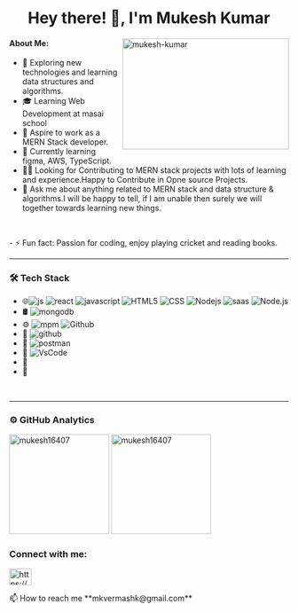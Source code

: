 <h1 align="center">Hey there! 👋, I'm Mukesh Kumar</h1>
<div>
 <img align="right"" src="https://github.com/Mukesh16407/Mukesh16407/assets/66511917/d602bda1-0594-4039-a3d8-59f2a9382407" alt="mukesh-kumar" height="200" width="300"/>
 <h4 align="left">About Me:</h4>
 <ul  align="left">
  <li> 🙂 Exploring new technologies and learning data structures and algorithms.</li>
  <li> 🎓   Learning Web Development at masai school</li>
  <li> 💼   Aspire to work as a MERN Stack developer.</li>
  <li> 🌱   Currently learning figma, AWS, TypeScript.</li>
   <li> 👯‍♂️   Looking for Contributing to MERN stack projects with lots of learning and experience.Happy to Contribute in Opne source Projects.</li>
  <li>💬   Ask me about anything related to MERN stack and data structure & algorithms.I will be happy to tell, if
        I am unable then surely we will together towards learning new things.</li>
 </ul>
</div>
<br/>
<p>- ⚡ Fun fact: Passion for coding, enjoy playing cricket and reading books.</p>
<hr/>
<h3 align="left">🛠  Tech Stack</h3>
<ul>
 <li>🌐<img src="https://camo.githubusercontent.com/0885bf7ca7ef6ae699834d9c9d5d81d27569a4cd08abab1873197a8566c0b832/68747470733a2f2f75706c6f61642e77696b696d656469612e6f72672f77696b6970656469612f636f6d6d6f6e732f7468756d622f392f39392f556e6f6666696369616c5f4a6176615363726970745f6c6f676f5f322e7376672f34383070782d556e6f6666696369616c5f4a6176615363726970745f6c6f676f5f322e7376672e706e67"alt="js"/>
       <img src="https://repository-images.githubusercontent.com/410214337/070f2aba-d9d6-4699-b887-9a0f29015b1b"alt="react"/>
 <img src="https://camo.githubusercontent.com/848defb760c0adff4362c04283f254f633ea8eff177c1640b209429d0e3d7627/68747470733a2f2f696d672e736869656c64732e696f2f62616467652f2d4a6176615363726970742d3333333333333f7374796c653d666c6174266c6f676f3d6a617661736372697074"alt="javascript"/>
  <img src="https://camo.githubusercontent.com/d43289cfb4ee7d0a22fcf86e2e19cfb3263ea1e7a324de066f0a6b89cd5af023/68747470733a2f2f69636f6e2d6c6962726172792e636f6d2f696d616765732f68746d6c352d69636f6e2f68746d6c352d69636f6e2d31332e6a7067"alt="HTML5"/> <img src="https://camo.githubusercontent.com/00e391cf474e4b0a41be5c03846248daf419dc5e8e28191a802bd5ec5dba9b42/68747470733a2f2f63646e2e706978616261792e636f6d2f70686f746f2f323031372f30382f30352f31312f31362f6c6f676f2d323538323734375f313238302e706e67"alt="CSS"/>
   <img src="https://camo.githubusercontent.com/15bc45b91d1cfa4c04387d041aa26ae341ea5cfa894173b8cc8352ab6d19506c/68747470733a2f2f77372e706e6777696e672e636f6d2f706e67732f3230362f3634352f706e672d7472616e73706172656e742d736173732d6c6f676f732d616e642d6272616e64732d6c696e652d66696c6c65642d69636f6e2e706e67"alt="Nodejs"/>
   <img src="https://avatars.githubusercontent.com/u/2918581?s=280&v=4"alt="saas"/> 
  <img src="https://camo.githubusercontent.com/e188a450d105b85bbf6bc2d5d32970e33862db0f24c27b309f4b2fbd33d130b7/68747470733a2f2f63646e342e69636f6e66696e6465722e636f6d2f646174612f69636f6e732f6c6f676f732d616e642d6272616e64732f3531322f3233335f4e6f64655f4a735f6c6f676f2d3132382e706e67"alt="Node.js"/></li>
 <li>  
🛢    <img src="https://camo.githubusercontent.com/d99a411f17dcd0b38643001ac65e98e3a3330d049c72443e7d95f9c387fe1c7a/68747470733a2f2f696d672e69636f6e73382e636f6d2f636f6c6f722f3435322f6d6f6e676f64622e706e67"alt="mongodb"/>
 </li>
  <li>  
⚙️  <img src="https://camo.githubusercontent.com/1581e7bd33e9ac15572157db2ea3558d0a5fcbfeb95918943a7c00079e257c1f/68747470733a2f2f696d672e69636f6e73382e636f6d2f636f6c6f722f3435322f6e706d2e706e67"alt="mpm"/>
    <img src="https://camo.githubusercontent.com/b80b7d337786bdcfe019043b3afcd8af42f715ca1fed9d8cad95a7eab4c8068e/68747470733a2f2f6769742d73636d2e636f6d2f696d616765732f6c6f676f732f646f776e6c6f6164732f4769742d49636f6e2d31373838432e706e67"alt="Github"/>
 </li>
 <li>🔧 
  <img src="https://camo.githubusercontent.com/98e21e031c377d4b6c2a62f8737ed82e330b2e5306c6e6a41af59b32366f72d2/68747470733a2f2f6769746875622e6769746875626173736574732e636f6d2f696d616765732f6d6f64756c65732f6c6f676f735f706167652f4769744875622d4d61726b2e706e67"
   alt="github"/>
 </li>
  <li>🔧 
  <img src="https://camo.githubusercontent.com/ecc052b81f7d6cf97c7d6a99ff388c372739698b4c9933637d1aaab22535a32e/68747470733a2f2f7365656b6c6f676f2e636f6d2f696d616765732f502f706f73746d616e2d6c6f676f2d463433333735413245422d7365656b6c6f676f2e636f6d2e706e67"
   alt="postman"/>
 </li>
   <li>🔧 
  <img src="https://user-images.githubusercontent.com/674621/71187801-14e60a80-2280-11ea-94c9-e56576f76baf.png"
   alt="VsCode"/>
 </li>
 </li>
   <li>🔧 
  <img src="https://camo.githubusercontent.com/0568e2de313626b2bd9b96f326941b012d45e9a4db1a23aa78bd8036207e57f8/68747470733a2f2f7777772e766563746f726c6f676f2e7a6f6e652f6c6f676f732f7461696c77696e646373732f7461696c77696e646373732d69636f6e2e737667"
   alt=""/>
 </li>
  <li>🔧 
  <img src="https://camo.githubusercontent.com/0f6b7f6660792ebfc088a0d23e8fc46a102ff1947233852eeb4f20d8f8d13324/68747470733a2f2f696d672e69636f6e73382e636f6d2f636f6c6f722f3435322f6d6174657269616c2d75692e706e67"
   alt=""/>
 </li>
</ul>
<br/>
<hr/>
<h3 align="left">⚙️ GitHub Analytics</h3>
<div >
  <img  src="https://github-readme-stats.vercel.app/api?username=mukesh16407&show_icons=true&locale=en" alt="mukesh16407" 
height="180rem" style="max-width:100%;"/>
 <img src="https://github-readme-stats.vercel.app/api/top-langs?username=mukesh16407&show_icons=true&locale=en&layout=compact" alt="mukesh16407"
height="180rem" style="max-width:100%;" />
</div>
<div>
 <h3 align="left">Connect with me:</h3>
<p align="left">
<a href="https://linkedin.com/in/https://www.linkedin.com/in/mukesh-kumar-464273229/" target="blank"><img align="center" src="https://raw.githubusercontent.com/rahuldkjain/github-profile-readme-generator/master/src/images/icons/Social/linked-in-alt.svg" alt="https://www.linkedin.com/in/mukesh-kumar-464273229/" height="30" width="40" /></a>

</p>
 📫 How to reach me **mkvermashk@gmail.com**
</div>




